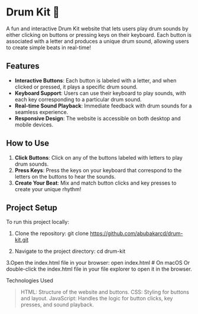 # Drum Kit 🎵

A fun and interactive Drum Kit website that lets users play drum sounds by either clicking on buttons or pressing keys on their keyboard. Each button is associated with a letter and produces a unique drum sound, allowing users to create simple beats in real-time!

## Features

- **Interactive Buttons**: Each button is labeled with a letter, and when clicked or pressed, it plays a specific drum sound.
- **Keyboard Support**: Users can use their keyboard to play sounds, with each key corresponding to a particular drum sound.
- **Real-time Sound Playback**: Immediate feedback with drum sounds for a seamless experience.
- **Responsive Design**: The website is accessible on both desktop and mobile devices.

## How to Use

1. **Click Buttons**: Click on any of the buttons labeled with letters to play drum sounds.
2. **Press Keys**: Press the keys on your keyboard that correspond to the letters on the buttons to hear the sounds.
3. **Create Your Beat**: Mix and match button clicks and key presses to create your unique rhythm!

## Project Setup

To run this project locally:

1. Clone the repository:
   git clone https://github.com/abubakarcd/drum-kit.git

2. Navigate to the project directory:
cd drum-kit

3.Open the index.html file in your browser:
open index.html  # On macOS
Or double-click the index.html file in your file explorer to open it in the browser.


Technologies Used
>HTML: Structure of the website and buttons.
>CSS: Styling for buttons and layout.
>JavaScript: Handles the logic for button clicks, key presses, and sound playback.